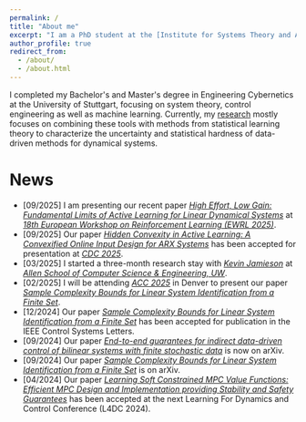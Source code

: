 ```yaml
---
permalink: /
title: "About me"
excerpt: "I am a PhD student at the [Institute for Systems Theory and Automatic Control](https://www.ist.uni-stuttgart.de), University of Stuttgart, where I am part of the TASAS group under the supervision of [Andrea Iannelli](https://andreaian.github.io/)."
author_profile: true
redirect_from: 
  - /about/
  - /about.html
---
```


I completed my Bachelor's and Master's degree in Engineering Cybernetics at the University of Stuttgart, focusing on system theory, control engineering as well as machine learning. 
Currently, my [research](research) mostly focuses on combining these tools with methods from statistical learning theory to characterize the uncertainty and statistical hardness of data-driven methods for dynamical systems. 

# News
- [09/2025] I am presenting our recent paper [<i>High Effort, Low Gain: Fundamental Limits of Active Learning for Linear Dynamical Systems</i>](/publication/2025-high-effort-low-gain) at [<i>18th European Workshop on
Reinforcement Learning (EWRL 2025)</i>](https://euro-workshop-on-reinforcement-learning.github.io/ewrl18/).
- [09/2025] Our paper [<i>Hidden Convexity in Active Learning: A Convexified Online Input Design for ARX Systems</i>](/publication/2025-hidden-convexity-active-learning) has been accepted for presentation at [<i>CDC 2025</i>](https://cdc2025.ieeecss.org/).
- [03/2025] I started a three-month research stay with [<i>Kevin Jamieson</i>](https://homes.cs.washington.edu/~jamieson/index.html) at [<i> Allen School of Computer Science & Engineering, UW</i>](https://www.cs.washington.edu/).
- [02/2025] I will be attending [<i>ACC 2025</i>](https://acc2025.a2c2.org/) in Denver to present our paper [<i>Sample Complexity Bounds for Linear System Identification from a Finite Set</i>](publication/2024-bounds-finite-set-ID).
- [12/2024] Our paper [<i>Sample Complexity Bounds for Linear System Identification from a Finite Set</i>](publication/2024-bounds-finite-set-ID) has been accepted for publication in the IEEE Control Systems Letters.
- [09/2024] Our paper [<i>End-to-end guarantees for indirect data-driven control of bilinear systems with finite stochastic data</i>](publication/2024-bilinear-end-to-end) is now on arXiv.
- [09/2024] Our paper [<i>Sample Complexity Bounds for Linear System Identification from a Finite Set</i>](publication/2024-bounds-finite-set-ID) is on arXiv.
- [04/2024] Our paper [<i>Learning Soft Constrained MPC Value Functions: Efficient MPC Design and Implementation providing Stability and Safety Guarantees</i>](publication/2024-ApproxMPC) has been accepted at the next Learning For Dynamics and Control Conference (L4DC 2024).

